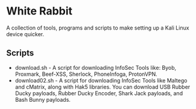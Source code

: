 # White Rabbit
A collection of tools, programs and scripts to make setting up a Kali Linux device quicker.

## Scripts
* download.sh - A script for downloading InfoSec Tools like: Byob, Proxmark, Beef-XSS, Sherlock, PhoneInfoga, ProtonVPN.
* download02.sh - A script for downloading InfoSec Tools like Maltego and cMatrix, along with Hak5 libraries. You can download USB Rubber Ducky payloads, Rubber Ducky Encoder, Shark Jack payloads, and Bash Bunny payloads.
